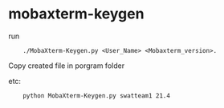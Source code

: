 # mobaxterm-keygen
run

    	./MobaXterm-Keygen.py <User_Name> <Mobaxterm_version>. 
Copy created file in porgram folder

etc:
 
    	python MobaXterm-Keygen.py swatteam1 21.4
   
